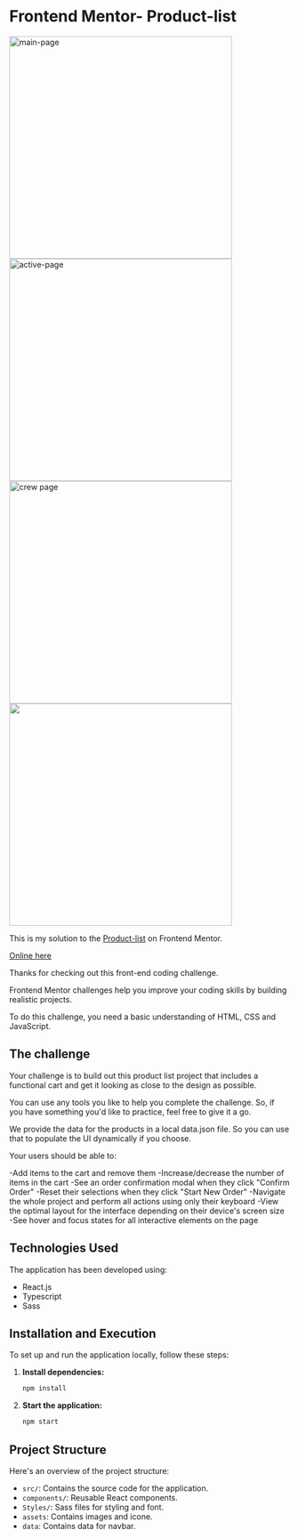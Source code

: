 # Frontend Mentor- Product-list


<img src="https://i.imgur.com/abCn235.png" alt="main-page" style="width:400px; height:auto;">    <img src="https://i.imgur.com/8Et1KQA.png" alt="active-page" style="width:400px; height:auto;"> <img src="" alt=" crew page" style="width:400px; height:auto;"> <img src="" alt="" style="width:400px; height:auto;">


This is my solution to the [Product-list](https://www.frontendmentor.io/challenges/product-list-with-cart-5MmqLVAp_d) on Frontend Mentor.

[Online here](https://david-chazoule.github.io/Space-Tourism/#/home)

Thanks for checking out this front-end coding challenge.

Frontend Mentor challenges help you improve your coding skills by building realistic projects.

To do this challenge, you need a basic understanding of HTML, CSS and JavaScript.


## The challenge
Your challenge is to build out this product list project that includes a functional cart and get it looking as close to the design as possible.

You can use any tools you like to help you complete the challenge. So, if you have something you'd like to practice, feel free to give it a go.

We provide the data for the products in a local data.json file. So you can use that to populate the UI dynamically if you choose.

Your users should be able to:

-Add items to the cart and remove them
-Increase/decrease the number of items in the cart
-See an order confirmation modal when they click "Confirm Order"
-Reset their selections when they click "Start New Order"
-Navigate the whole project and perform all actions using only their keyboard
-View the optimal layout for the interface depending on their device's screen size
-See hover and focus states for all interactive elements on the page

## Technologies Used

The application has been developed using:
- React.js
- Typescript
- Sass

## Installation and Execution

To set up and run the application locally, follow these steps:

1. **Install dependencies:**

    ```bash
    npm install
    ```

2. **Start the application:**

    ```bash
    npm start
    ```

## Project Structure

Here's an overview of the project structure:

- `src/`: Contains the source code for the application.
- `components/`: Reusable React components.
- `Styles/`: Sass files for styling and font.
- `assets`: Contains images and icone.
- `data`: Contains data for navbar.
